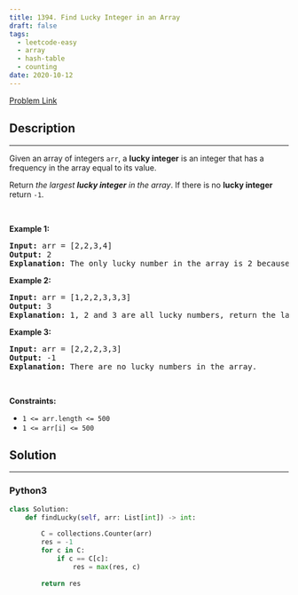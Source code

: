 ```yaml
---
title: 1394. Find Lucky Integer in an Array
draft: false
tags: 
  - leetcode-easy
  - array
  - hash-table
  - counting
date: 2020-10-12
---
```


[Problem Link](https://leetcode.com/problems/find-lucky-integer-in-an-array/)

## Description

---
<p>Given an array of integers <code>arr</code>, a <strong>lucky integer</strong> is an integer that has a frequency in the array equal to its value.</p>

<p>Return <em>the largest <strong>lucky integer</strong> in the array</em>. If there is no <strong>lucky integer</strong> return <code>-1</code>.</p>

<p>&nbsp;</p>
<p><strong class="example">Example 1:</strong></p>

<pre>
<strong>Input:</strong> arr = [2,2,3,4]
<strong>Output:</strong> 2
<strong>Explanation:</strong> The only lucky number in the array is 2 because frequency[2] == 2.
</pre>

<p><strong class="example">Example 2:</strong></p>

<pre>
<strong>Input:</strong> arr = [1,2,2,3,3,3]
<strong>Output:</strong> 3
<strong>Explanation:</strong> 1, 2 and 3 are all lucky numbers, return the largest of them.
</pre>

<p><strong class="example">Example 3:</strong></p>

<pre>
<strong>Input:</strong> arr = [2,2,2,3,3]
<strong>Output:</strong> -1
<strong>Explanation:</strong> There are no lucky numbers in the array.
</pre>

<p>&nbsp;</p>
<p><strong>Constraints:</strong></p>

<ul>
	<li><code>1 &lt;= arr.length &lt;= 500</code></li>
	<li><code>1 &lt;= arr[i] &lt;= 500</code></li>
</ul>


## Solution

---
### Python3
``` py title='find-lucky-integer-in-an-array'
class Solution:
    def findLucky(self, arr: List[int]) -> int:
        
        C = collections.Counter(arr)
        res = -1
        for c in C:
            if c == C[c]:
                res = max(res, c)
        
        return res
```

